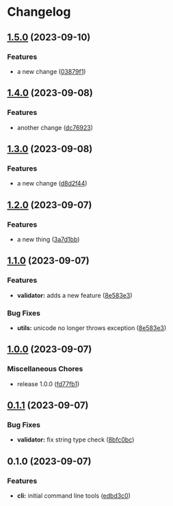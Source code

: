 # Changelog

## [1.5.0](https://github.com/renz0ca/example-project/compare/rzo-schematools-v1.4.0...rzo-schematools-v1.5.0) (2023-09-10)


### Features

* a new change ([03879f1](https://github.com/renz0ca/example-project/commit/03879f1d7ac03d317704f6ee865b41c4da0341b1))

## [1.4.0](https://github.com/renz0ca/example-project/compare/rzo-schematools-v1.3.0...rzo-schematools-v1.4.0) (2023-09-08)


### Features

* another change ([dc76923](https://github.com/renz0ca/example-project/commit/dc76923dcb90f2bf1c84b799972b43a2b774251f))

## [1.3.0](https://github.com/renz0ca/example-project/compare/rzo-schematools-v1.2.0...rzo-schematools-v1.3.0) (2023-09-08)


### Features

* a new change ([d8d2f44](https://github.com/renz0ca/example-project/commit/d8d2f444194adb2949a163c3ab65b0797562bcb6))

## [1.2.0](https://github.com/renz0ca/example-project/compare/rzo-schematools-v1.1.0...rzo-schematools-v1.2.0) (2023-09-07)


### Features

* a new thing ([3a7d1bb](https://github.com/renz0ca/example-project/commit/3a7d1bb3e145b7ac63124f9087da16317f74cd49))

## [1.1.0](https://github.com/renz0ca/example-project/compare/rzo-schematools-v1.0.0...rzo-schematools-v1.1.0) (2023-09-07)


### Features

* **validator:** adds a new feature ([8e583e3](https://github.com/renz0ca/example-project/commit/8e583e34030d10bbdea657c323bde19f7c1c9c3a))


### Bug Fixes

* **utils:** unicode no longer throws exception ([8e583e3](https://github.com/renz0ca/example-project/commit/8e583e34030d10bbdea657c323bde19f7c1c9c3a))

## [1.0.0](https://github.com/renz0ca/example-project/compare/rzo-schematools-v0.1.1...rzo-schematools-v1.0.0) (2023-09-07)


### Miscellaneous Chores

* release 1.0.0 ([fd77fb1](https://github.com/renz0ca/example-project/commit/fd77fb1cb53f009971d4a76977af158fb08d01ae))

## [0.1.1](https://github.com/renz0ca/example-project/compare/rzo-schematools-v0.1.0...rzo-schematools-v0.1.1) (2023-09-07)


### Bug Fixes

* **validator:** fix string type check ([8bfc0bc](https://github.com/renz0ca/example-project/commit/8bfc0bcff43d685590a836deafb7a46119a69521))

## 0.1.0 (2023-09-07)


### Features

* **cli:** initial command line tools ([edbd3c0](https://github.com/renz0ca/example-project/commit/edbd3c0002cff55233bfc6e1e1a33e76fa7391ff))
